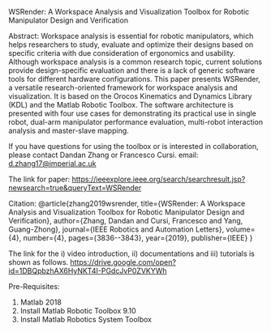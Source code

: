 WSRender: A Workspace Analysis and Visualization Toolbox for Robotic Manipulator Design and Verification

Abstract:
Workspace analysis is essential for robotic manipulators, which helps researchers to study, evaluate and optimize their designs based on specific criteria with due consideration of ergonomics and usability.  Although workspace analysis is a common research topic, current solutions provide design-specific evaluation and there is a lack of generic software tools for different hardware configurations. This paper presents WSRender, a versatile research-oriented framework for workspace analysis and visualization. It is based on the Orocos Kinematics and Dynamics Library (KDL) and the Matlab Robotic Toolbox. The software architecture is presented with four use cases for demonstrating its practical use in single robot, dual-arm manipulator performance evaluation, multi-robot interaction analysis and  master-slave mapping.

If you have questions for using the toolbox or is interested in collaboration, please contact Dandan Zhang or Francesco Cursi.
email: d.zhang17@imperial.ac.uk

The link for paper: https://ieeexplore.ieee.org/search/searchresult.jsp?newsearch=true&queryText=WSRender

Citation:
@article{zhang2019wsrender,
  title={WSRender: A Workspace Analysis and Visualization Toolbox for Robotic Manipulator Design and Verification},
  author={Zhang, Dandan and Cursi, Francesco and Yang, Guang-Zhong},
  journal={IEEE Robotics and Automation Letters},
  volume={4},
  number={4},
  pages={3836--3843},
  year={2019},
  publisher={IEEE}
}

The link for the i) video introduction, ii) documentations and iii) tutorials is shown as follows.
https://drive.google.com/open?id=1DBQpbzhAX6HyNKT4I-PGdcJvP0ZVKYWh

Pre-Requisites:
1. Matlab 2018
2. Install Matlab Robotic Toolbox 9.10
3. Install Matlab Robotics System Toolbox
